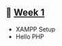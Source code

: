 ## 🔗 [Week 1](https://github.com/r-sachdeva3105/ITE-5330-Web-App-Dev-PHP/tree/main/hello_php)
- XAMPP Setup
- Hello PHP 
